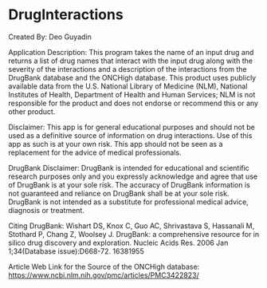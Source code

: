 # DrugInteractions
Created By: Deo Guyadin
 
   Application Description:
   This program takes the name of an input drug and returns a list of drug names that
   interact with the input drug along with the severity of the interactions and a description of
   the interactions from the DrugBank database and the ONCHigh database. This product uses publicly
   available data from the U.S. National Library of Medicine (NLM), National Institutes of Health,
   Department of Health and Human Services; NLM is not responsible for the product and does not
   endorse or recommend this or any other product.
  
   Disclaimer:
   This app is for general educational purposes and should not be used as a definitive source of
   information on drug interactions. Use of this app as such is at your own risk. This app should
   not be seen as a replacement for the advice of medical professionals.
  
   DrugBank Disclaimer:
   DrugBank is intended for educational and scientific research purposes only and you expressly
   acknowledge and agree that use of DrugBank is at your sole risk. The accuracy of DrugBank
   information is not guaranteed and reliance on DrugBank shall be at your sole risk. DrugBank is
   not intended as a substitute for professional medical advice, diagnosis or treatment.
  
   Citing DrugBank:
   Wishart DS, Knox C, Guo AC, Shrivastava S, Hassanali M, Stothard P, Chang Z, Woolsey J. DrugBank:
   a comprehensive resource for in silico drug discovery and exploration. Nucleic Acids Res. 2006
   Jan 1;34(Database issue):D668-72. 16381955
  
   Article Web Link for the Source of the ONCHigh database:
   https://www.ncbi.nlm.nih.gov/pmc/articles/PMC3422823/
